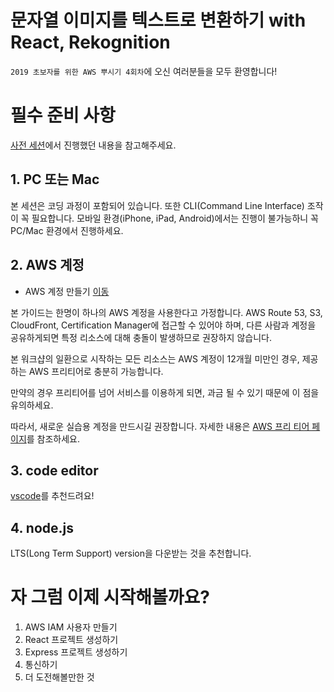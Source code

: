# 문자열 이미지를 텍스트로 변환하기 with React, Rekognition

`2019 초보자를 위한 AWS 뿌시기 4회차`에 오신 여러분들을 모두 환영합니다!

# 필수 준비 사항
[사전 세션](https://github.com/AUSG/ausg-seminar-2019/blob/master/WebTrack/Preparation/README.md)에서 진행했던 내용을 참고해주세요.

## 1. PC 또는 Mac

본 세션은 코딩 과정이 포함되어 있습니다. 또한 CLI(Command Line Interface) 조작이 꼭 필요합니다. 모바일 환경(iPhone, iPad, Android)에서는 진행이 불가능하니 꼭 PC/Mac 환경에서 진행하세요.

## 2. AWS 계정

- AWS 계정 만들기 [이동](https://aws.amazon.com/ko/)

본 가이드는 한명이 하나의 AWS 계정을 사용한다고 가정합니다. AWS Route 53, S3, CloudFront, Certification Manager에 접근할 수 있어야 하며, 다른 사람과 계정을 공유하게되면 특정 리소스에 대해 충돌이 발생하므로 권장하지 않습니다.

본 워크샵의 일환으로 시작하는 모든 리소스는 AWS 계정이 12개월 미만인 경우, 제공하는 AWS 프리티어로 충분히 가능합니다.

만약의 경우 프리티어를 넘어 서비스를 이용하게 되면, 과금 될 수 있기 때문에 이 점을 유의하세요.

따라서, 새로운 실습용 계정을 만드시길 권장합니다. 자세한 내용은 [AWS 프리 티어 페이지](https://aws.amazon.com/free/)를 참조하세요.

## 3. code editor

[vscode](https://code.visualstudio.com/)를 추천드려요!

## 4. node.js

LTS(Long Term Support) version을 다운받는 것을 추천합니다. 

# 자 그럼 이제 시작해볼까요?

1. AWS IAM 사용자 만들기
2. React 프로젝트 생성하기
3. Express 프로젝트 생성하기
4. 통신하기
5. 더 도전해볼만한 것
